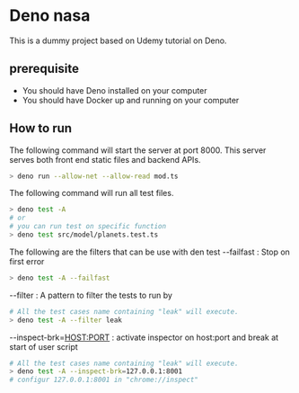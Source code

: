 # Deno nasa
This is a dummy project based on Udemy tutorial on Deno.

## prerequisite 
* You should have Deno installed on your computer
* You should have Docker up and running on your computer

## How to run
The following command will start the server at port 8000. This server serves both front end static files and backend APIs.
```bash
> deno run --allow-net --allow-read mod.ts
```

The following command will run all test files.
```bash
> deno test -A
# or 
# you can run test on specific function
> deno test src/model/planets.test.ts 
```

The following are the filters that can be use with den test 
--failfast : Stop on first error
```bash
> deno test -A --failfast
```

--filter <filter> : A pattern to filter the tests to run by
```bash
# All the test cases name containing "leak" will execute.
> deno test -A --filter leak

```

--inspect-brk=<HOST:PORT> : activate inspector on host:port and break at start of user script
```bash
# All the test cases name containing "leak" will execute.
> deno test -A --inspect-brk=127.0.0.1:8001
# configur 127.0.0.1:8001 in "chrome://inspect"
```